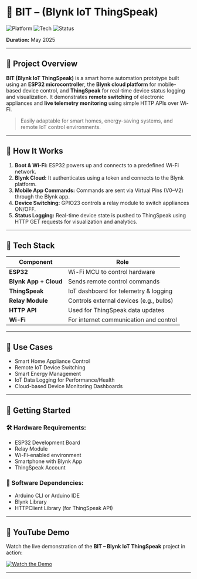 # 🔌 BIT – (Blynk IoT ThingSpeak)

![Platform](https://img.shields.io/badge/Platform-ESP32-blue)
![Tech](https://img.shields.io/badge/IoT-Enabled-brightgreen)
![Status](https://img.shields.io/badge/Status-Prototype-orange)

**Duration:** May 2025  

---

## 📡 Project Overview

**BIT (Blynk IoT ThingSpeak)** is a smart home automation prototype built using an **ESP32 microcontroller**, the **Blynk cloud platform** for mobile-based device control, and **ThingSpeak** for real-time device status logging and visualization. It demonstrates **remote switching** of electronic appliances and **live telemetry monitoring** using simple HTTP APIs over Wi-Fi.

> Easily adaptable for smart homes, energy-saving systems, and remote IoT control environments.

---

## 🔧 How It Works

1. **Boot & Wi-Fi:** ESP32 powers up and connects to a predefined Wi-Fi network.
2. **Blynk Cloud:** It authenticates using a token and connects to the Blynk platform.
3. **Mobile App Commands:** Commands are sent via Virtual Pins (V0–V2) through the Blynk app.
4. **Device Switching:** GPIO23 controls a relay module to switch appliances ON/OFF.
5. **Status Logging:** Real-time device state is pushed to ThingSpeak using HTTP GET requests for visualization and analytics.

---

## 🧠 Tech Stack

| Component            | Role                                       |
|----------------------|--------------------------------------------|
| **ESP32**            | Wi-Fi MCU to control hardware              |
| **Blynk App + Cloud**| Sends remote control commands              |
| **ThingSpeak**       | IoT dashboard for telemetry & logging      |
| **Relay Module**     | Controls external devices (e.g., bulbs)    |
| **HTTP API**         | Used for ThingSpeak data updates           |
| **Wi-Fi**            | For internet communication and control     |

---

## 📲 Use Cases

- Smart Home Appliance Control  
- Remote IoT Device Switching  
- Smart Energy Management  
- IoT Data Logging for Performance/Health  
- Cloud-based Device Monitoring Dashboards  

---

## 🚀 Getting Started

### 🛠️ Hardware Requirements:
- ESP32 Development Board  
- Relay Module  
- Wi-Fi-enabled environment  
- Smartphone with Blynk App  
- ThingSpeak Account  

### 🔗 Software Dependencies:
- Arduino CLI or Arduino IDE  
- Blynk Library  
- HTTPClient Library (for ThingSpeak API)  

---

## 🎥 YouTube Demo

Watch the live demonstration of the **BIT – Blynk IoT ThingSpeak** project in action:

[![Watch the Demo](https://img.shields.io/badge/Watch-Demo-red?logo=youtube)](https://www.youtube.com/watch?v=YOUR_VIDEO_ID)



---



